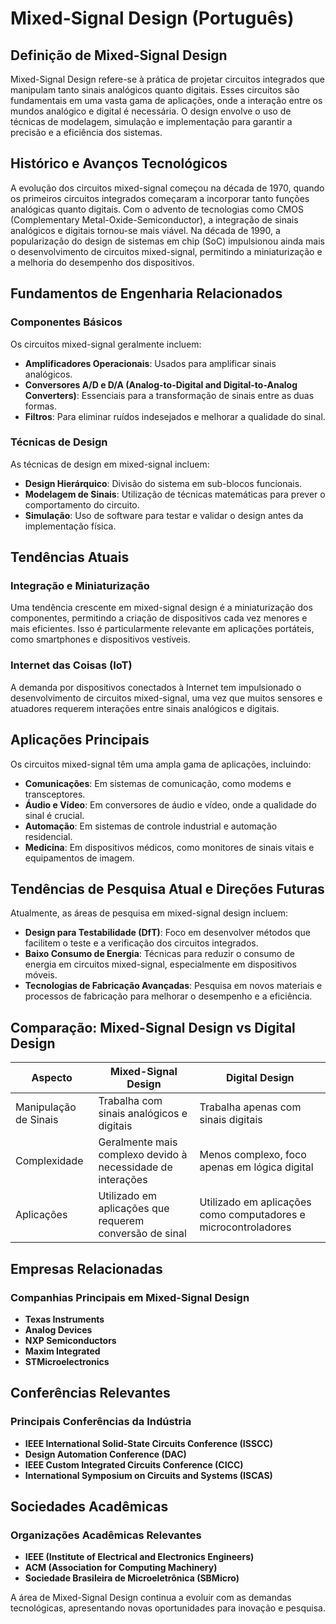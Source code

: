# Mixed-Signal Design (Português)

## Definição de Mixed-Signal Design

Mixed-Signal Design refere-se à prática de projetar circuitos integrados que manipulam tanto sinais analógicos quanto digitais. Esses circuitos são fundamentais em uma vasta gama de aplicações, onde a interação entre os mundos analógico e digital é necessária. O design envolve o uso de técnicas de modelagem, simulação e implementação para garantir a precisão e a eficiência dos sistemas.

## Histórico e Avanços Tecnológicos

A evolução dos circuitos mixed-signal começou na década de 1970, quando os primeiros circuitos integrados começaram a incorporar tanto funções analógicas quanto digitais. Com o advento de tecnologias como CMOS (Complementary Metal-Oxide-Semiconductor), a integração de sinais analógicos e digitais tornou-se mais viável. Na década de 1990, a popularização do design de sistemas em chip (SoC) impulsionou ainda mais o desenvolvimento de circuitos mixed-signal, permitindo a miniaturização e a melhoria do desempenho dos dispositivos.

## Fundamentos de Engenharia Relacionados

### Componentes Básicos

Os circuitos mixed-signal geralmente incluem:

- **Amplificadores Operacionais**: Usados para amplificar sinais analógicos.
- **Conversores A/D e D/A (Analog-to-Digital and Digital-to-Analog Converters)**: Essenciais para a transformação de sinais entre as duas formas.
- **Filtros**: Para eliminar ruídos indesejados e melhorar a qualidade do sinal.

### Técnicas de Design

As técnicas de design em mixed-signal incluem:

- **Design Hierárquico**: Divisão do sistema em sub-blocos funcionais.
- **Modelagem de Sinais**: Utilização de técnicas matemáticas para prever o comportamento do circuito.
- **Simulação**: Uso de software para testar e validar o design antes da implementação física.

## Tendências Atuais

### Integração e Miniaturização

Uma tendência crescente em mixed-signal design é a miniaturização dos componentes, permitindo a criação de dispositivos cada vez menores e mais eficientes. Isso é particularmente relevante em aplicações portáteis, como smartphones e dispositivos vestíveis.

### Internet das Coisas (IoT)

A demanda por dispositivos conectados à Internet tem impulsionado o desenvolvimento de circuitos mixed-signal, uma vez que muitos sensores e atuadores requerem interações entre sinais analógicos e digitais.

## Aplicações Principais

Os circuitos mixed-signal têm uma ampla gama de aplicações, incluindo:

- **Comunicações**: Em sistemas de comunicação, como modems e transceptores.
- **Áudio e Vídeo**: Em conversores de áudio e vídeo, onde a qualidade do sinal é crucial.
- **Automação**: Em sistemas de controle industrial e automação residencial.
- **Medicina**: Em dispositivos médicos, como monitores de sinais vitais e equipamentos de imagem.

## Tendências de Pesquisa Atual e Direções Futuras

Atualmente, as áreas de pesquisa em mixed-signal design incluem:

- **Design para Testabilidade (DfT)**: Foco em desenvolver métodos que facilitem o teste e a verificação dos circuitos integrados.
- **Baixo Consumo de Energia**: Técnicas para reduzir o consumo de energia em circuitos mixed-signal, especialmente em dispositivos móveis.
- **Tecnologias de Fabricação Avançadas**: Pesquisa em novos materiais e processos de fabricação para melhorar o desempenho e a eficiência.

## Comparação: Mixed-Signal Design vs Digital Design

| Aspecto               | Mixed-Signal Design                                      | Digital Design                                          |
|-----------------------|--------------------------------------------------------|-------------------------------------------------------|
| Manipulação de Sinais | Trabalha com sinais analógicos e digitais               | Trabalha apenas com sinais digitais                    |
| Complexidade          | Geralmente mais complexo devido à necessidade de interações | Menos complexo, foco apenas em lógica digital         |
| Aplicações            | Utilizado em aplicações que requerem conversão de sinal | Utilizado em aplicações como computadores e microcontroladores |

## Empresas Relacionadas

### Companhias Principais em Mixed-Signal Design

- **Texas Instruments**
- **Analog Devices**
- **NXP Semiconductors**
- **Maxim Integrated**
- **STMicroelectronics**

## Conferências Relevantes

### Principais Conferências da Indústria

- **IEEE International Solid-State Circuits Conference (ISSCC)**
- **Design Automation Conference (DAC)**
- **IEEE Custom Integrated Circuits Conference (CICC)**
- **International Symposium on Circuits and Systems (ISCAS)**

## Sociedades Acadêmicas

### Organizações Acadêmicas Relevantes

- **IEEE (Institute of Electrical and Electronics Engineers)**
- **ACM (Association for Computing Machinery)**
- **Sociedade Brasileira de Microeletrônica (SBMicro)**

A área de Mixed-Signal Design continua a evoluir com as demandas tecnológicas, apresentando novas oportunidades para inovação e pesquisa.